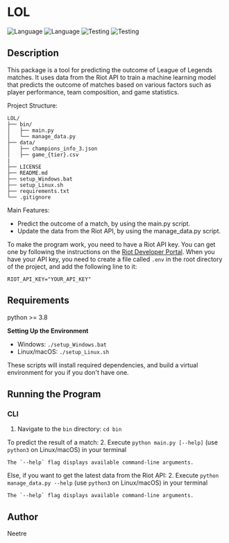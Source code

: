 # LOL

![Language](https://img.shields.io/badge/Spellcheck-Pass-green?style=flat)
![Language](https://img.shields.io/badge/Language-Python-yellowgreen?style=flat)
![Testing](https://img.shields.io/badge/PEP8%20Check-Passing-green)
![Testing](https://img.shields.io/badge/Test-Pass-green)

## Description

This package is a tool for predicting the outcome of League of Legends matches. It uses data from the Riot API to train a machine learning model that predicts the outcome of matches based on various factors such as player performance, team composition, and game statistics.

Project Structure:

```plaintext
LOL/
├── bin/
│   ├── main.py
│   └── manage_data.py
├── data/
│   ├── champions_info_3.json
│   ├── game_{tier}.csv
|
├── LICENSE
├── README.md
├── setup_Windows.bat
├── setup_Linux.sh
├── requirements.txt
└── .gitignore
```

Main Features:

* Predict the outcome of a match, by using the main.py script.
* Update the data from the Riot API, by using the manage_data.py script.

To make the program work, you need to have a Riot API key. You can get one by following the instructions on the [Riot Developer Portal](https://developer.riotgames.com/).
When you have your API key, you need to create a file called `.env` in the root directory of the project, and add the following line to it:

```plaintext
RIOT_API_KEY="YOUR_API_KEY"
```

## Requirements

python >= 3.8

**Setting Up the Environment**

* Windows: `./setup_Windows.bat`
* Linux/macOS: `./setup_Linux.sh`

These scripts will install required dependencies, and build a virtual environment for you if you don't have one.

## Running the Program

### CLI

1. Navigate to the `bin` directory: `cd bin`

To predict the result of a match:
2. Execute `python main.py [--help]` (use `python3` on Linux/macOS) in your terminal

    The `--help` flag displays available command-line arguments.

Else, if you want to get the latest data from the Riot API:
2. Execute `python manage_data.py --help` (use `python3` on Linux/macOS) in your terminal

    The `--help` flag displays available command-line arguments.

## Author

Neetre
